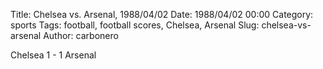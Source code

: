 Title: Chelsea vs. Arsenal, 1988/04/02
Date: 1988/04/02 00:00
Category: sports
Tags: football, football scores, Chelsea, Arsenal
Slug: chelsea-vs-arsenal
Author: carbonero


Chelsea 1 - 1 Arsenal
